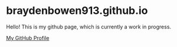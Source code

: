 # braydenbowen913.github.io
Hello! This is my github page, which is currently a work in progress.

[My GitHub Profile](https://github.com/braydenbowen913)
